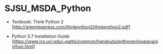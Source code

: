 # SJSU_MSDA_Python
* Textbook: Think Python 2
[http://greenteapress.com/thinkpython2/thinkpython2.pdf]

* Python 3.7 Installation Guide
[https://www.ics.uci.edu/~pattis/common/handouts/pythoneclipsejava/python.html]
